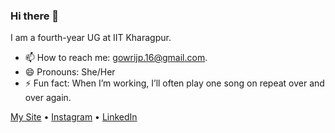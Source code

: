 ### Hi there 👋

<!--
**gowrijp/gowrijp** is a ✨ _special_ ✨ repository because its `README.md` (this file) appears on your GitHub profile.-->

I am a fourth-year UG at IIT Kharagpur.

<!--- 🔭 I’m currently working on ...
- 🌱 I’m currently learning ...
- 👯 I’m looking to collaborate on ...
- 🤔 I’m looking for help with ...  -->
- 📫 How to reach me: [gowrijp.16@gmail.com](mailto:gowrijp.16@gmail.com).
- 😄 Pronouns: She/Her
- ⚡ Fun fact: When I’m working, I’ll often play one song on repeat over and over again.

[My Site](https://gowrijp.github.io/resume-website) • [Instagram](https://www.instagram.com/bubblebubble_._/) • [LinkedIn](https://www.linkedin.com/in/gowri-jayaprakash-631368168/)
